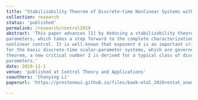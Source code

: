 ```yaml
---
title: "Stabilizability Theorem of Discrete-time Nonlinear Systems with Scalar Parameters"
collection: research
status: 'published'
permalink: /research/control2019
abstract: 'This paper advances [1] by deducing a stabilizability theorem for discrete-time nonlinear systems with scalar
parameters, which takes a step forward to the complete characterization of feedback limitations in discrete-time adaptive
nonlinear control. It is well-known that exponent 4 is an important critical number to characterize the feedback capability
for the basic discrete-time scalar-parameter systems, which are governed by power functions. As an application of our
theorem, a new critical number 2 is derived for a typical class of discrete-time nonlinear stochastic systems with scalar
parameters.'
date: 2019-11-1
venue: 'published at Control Theory and Applications'
coauthors: 'Chanying Li'
paperurl: 'https://prestonmui.github.io/files/baek-etal_2020restat_unemploymenteffects.pdf'

---
```

